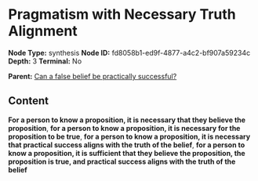 # Pragmatism with Necessary Truth Alignment

**Node Type:** synthesis
**Node ID:** fd8058b1-ed9f-4877-a4c2-bf907a59234c
**Depth:** 3
**Terminal:** No

**Parent:** [Can a false belief be practically successful?](can-a-false-belief-be-practically-successful.md)

## Content

**For a person to know a proposition, it is necessary that they believe the proposition**, **for a person to know a proposition, it is necessary for the proposition to be true**, **for a person to know a proposition, it is necessary that practical success aligns with the truth of the belief**, **for a person to know a proposition, it is sufficient that they believe the proposition, the proposition is true, and practical success aligns with the truth of the belief**
